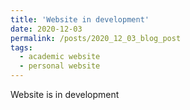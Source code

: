 ```yaml
---
title: 'Website in development'
date: 2020-12-03
permalink: /posts/2020_12_03_blog_post
tags:
  - academic website
  - personal website
---
```


Website is in development
